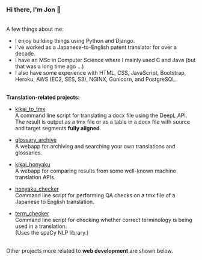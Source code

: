 ### Hi there, I'm Jon 👋

<br>A few things about me:

- I enjoy building things using Python and Django.
- I've worked as a Japanese-to-English patent translator for over a decade.
- I have an MSc in Computer Science where I mainly used C and Java (but that was a long time ago ...)
- I also have some experience with HTML, CSS, JavaScript, Bootstrap, Heroku, AWS (EC2, SES, S3), NGINX, Gunicorn, and PostgreSQL.

<br>**Translation-related projects:**

- [kikai_to_tmx](https://github.com/4ka0/kikai_to_tmx)<br>
A command line script for translating a docx file using the DeepL API.<br>
The result is output as a tmx file or as a table in a docx file with source and target segments **fully aligned**.

- [glossary_archive](https://github.com/4ka0/glossary_archive)<br>
A webapp for archiving and searching your own translations and glossaries.

- [kikai_honyaku](https://github.com/4ka0/kikai_honyaku)<br>
A webapp for comparing results from some well-known machine translation APIs.

- [honyaku_checker](https://github.com/4ka0/honyaku_checker)<br>
Command line script for performing QA checks on a tmx file of a Japanese to English translation.

- [term_checker](https://github.com/4ka0/term_checker)<br>
Command line script for checking whether correct terminology is being used in a translation.<br>
(Uses the spaCy NLP library.)

<br>Other projects more related to **web development** are shown below.

